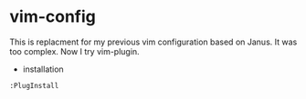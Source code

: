 # vim-config
This is replacment for my previous vim configuration based on Janus. It was too complex. Now I try vim-plugin.

* installation

`:PlugInstall`

